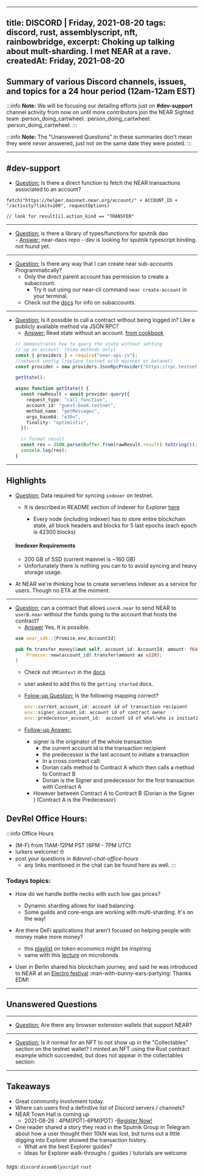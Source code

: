 
---
title: DISCORD | Friday, 2021-08-20
tags: discord, rust, assemblyscript, nft, rainbowbridge, 
excerpt: Choking up talking about mult-sharding. I met NEAR at a rave.
createdAt: Friday, 2021-08-20
---
 


## Summary of various Discord channels, issues, and topics for a 24 hour period (12am-12am EST)

:::info
**Note:** We will be focusing our detailing efforts just on **#dev-support** channel activity from now on until more contributors join the NEAR Sighted team :person_doing_cartwheel: :person_doing_cartwheel: :person_doing_cartwheel: 
:::

:::info
**Note:** The "Unanswered Questions" in these summaries don't mean they were _never_ answered, just not on the same date they were posted.
:::
***



## #dev-support

- [Question:](discord://discordapp.com/channels/490367152054992913/542945453533036544/878190558248574987) Is there a direct function to fetch the NEAR transactions associated to an account?
```typescript=
fetch("https://helper.mainnet.near.org/account/" + ACCOUNT_ID + "/activity?limit=100", requestOptions)

// look for result[i].action_kind == "TRANSFER"

```
*** 
- [Question:](discord://discordapp.com/channels/490367152054992913/542945453533036544/878304709893578794) is there a library of types/functions for sputnik dao   
        - [Answer:](https://github.com/near-daos/sputnik-dao-contract/blob/317ea4fb1e6eac8064ef29a78054b0586a3406c3/sputnikdao2/src/types.rs) near-daos repo 
        - dev is looking for sputnik typescript binding. not found yet.


***
- [Question:](discord://discordapp.com/channels/490367152054992913/542945453533036544/877516704278806529) Is there any way that I can create near sub-accounts Programmatically?
    - Only the direct parent account has permission to create a subaccount.
        - Try it out using our near-cli command `near create-account` in your terminal.
    - Check out the [docs](https://docs.near.org/docs/concepts/account#subaccounts) for info on subaccounts.

***
- [Question:](discord://discordapp.com/channels/490367152054992913/542945453533036544/878396552161402970) Is it possible to call a contract without being logged in? Like a publicly available method via JSON RPC?
    - [Answer:](https://docs.near.org/docs/api/naj-cookbook#read-state-without-an-account) Read state without an account. [from cookbook](https://docs.near.org/docs/api/naj-cookbook#read-state-without-an-account)
    ```typescript
    // demonstrates how to query the state without setting
    // up an account. (View methods only)
    const { providers } = require("near-api-js");
    //network config (replace testnet with mainnet or betanet)
    const provider = new providers.JsonRpcProvider("https://rpc.testnet.near.org");

    getState();

    async function getState() {
      const rawResult = await provider.query({
        request_type: "call_function",
        account_id: "guest-book.testnet",
        method_name: "getMessages",
        args_base64: "e30=",
        finality: "optimistic",
      });

      // format result
      const res = JSON.parse(Buffer.from(rawResult.result).toString());
      console.log(res);
    }
    ```



***

## Highlights

 - [Question:](discord://discordapp.com/channels/490367152054992913/542945453533036544/878175319503302656) Data required for syncing `indexer` on testnet. 
     - It is described in README section of Indexer for Explorer [here](https://github.com/near/near-indexer-for-explorer#syncing)

        - Every node (including indexer) has to store entire blockchain state, all block headers and blocks for 5 last epochs (each epoch is 42300 blocks)
            
    #### Inedexer Requirements 
    
    - 200 GB of SSD (current mainnet is ~160 GB)
    - Unfortunately there is nothing you can to to avoid syncing and heavy storage usage.
  - At NEAR we're thinking how to create serverless indexer as a service for users. Though no ETA at the moment.
    
*** 

- [Question:](discord://discordapp.com/channels/490367152054992913/542945453533036544/878322546892738580) can a contract that allows `userA.near` to send NEAR to `userB.near` without the funds going to the account that hosts the contract?
    - [Answer](discord://discordapp.com/channels/490367152054992913/542945453533036544/878390306947604560) Yes, It is possible. 
    ```rust
    use near_sdk::{Promise,env,AccountId}

    pub fn transfer_money(&mut self, account_id: AccountId, amount: f64) {
        Promise::new(account_id).transfer(amount as u128);
    }
    ```
    - Check out `VMContext` in the [docs](https://docs.rs/near-sdk/2.0.1/near_sdk/struct.VMContext.html) 
    - user asked to add this to the `getting started` docs.
    
    - [Folow-up Question:](discord://discordapp.com/channels/490367152054992913/542945453533036544/878377991481213028) Is the following mapping correct?
        ```rust
        env::current_account_id: account id of transaction recipient
        env::signer_account_id: account id of contract owner
        env::predecessor_account_id:  account id of what/who is initiating the transaction/sending funds?
        ```
    - [Follow-up Answer:]() 
        - signer is the originator of the whole transaction 
           - the current account id is the transaction recipient
           - the predecessor is the last account to initiate a transaction
           - In a cross contract call:
           - Dorian calls method to Contract A which then calls a method to Contract B 
           - Dorian is the Signer and predecessor for the first transaction with Contract A 
        - However between Contract A to Contract B (Dorian is the Signer ) (Contract A is the Predecessor)


## DevRel Office Hours:
:::info Office Hours
- (M-F) from 11AM-12PM PST (6PM - 7PM UTC)
- lurkers welcome! :nerd_face: 
- post your questions in _#devrel-chat-office-hours_
  - any links mentioned in the chat can be found here as well.
:::


### Todays topics:

- How do we handle bottle necks with such low gas prices?
    - Dynamic sharding allows for load balancing.
    - Some guilds and core-engs are working with multi-sharding. It's on the way!

- Are there DeFi applications that aren't focused on helping people with money make more money? 
     - this [playlist](https://youtube.com/playlist?list=PLsJWgOB5mIMCMxQVvWAP4xi19EOkHcBNN) on token economics might be inspiring
   - same with this [lecture](https://www.youtube.com/watch?v=E_eWI3AGM-s) on microbonds

- User in Berlin shared his blockchain journey, and said he was introduced to NEAR at an [Electro festival](https://wildemoehrefestival.de/) :man-with-bunny-ears-partying: Thanks EDM!

***


## Unanswered Questions


***
- [Question:](discord://discordapp.com/channels/490367152054992913/542945453533036544/878200667003555870) Are there any browser extension wallets that support NEAR?
   
***
- [Question:](discord://discordapp.com/channels/490367152054992913/542945453533036544/878241753788985424) Is it normal for an NFT to not show up in the "Collectables" section on the testnet wallet? I minted an NFT using the Rust contract example which succeeded, but does not appear in the collectables section:
      
 
***
## Takeaways

- Great community involvment today.
- Where can users find a definitive list of Discord servers / channels?
- NEAR Town Hall is coming up
    - 2021-08-26 : 4PM(PDT)-6PM(PDT) 
    -[Register Now!](https://twitter.com/NEARProtocol/status/1428357084710531077?s=20)
- One reader shared a story they read in the Sputnik Group in Telegram about how a user thought their 10kN was lost, but turns out a little digging into Explorer showed the transaction history.
    - What are the best Explorer guides?
    - Ideas for Explorer walk-throughs / guides / tutorials are welcome


###### tags: `discord` `assemblyscript` `rust` 
